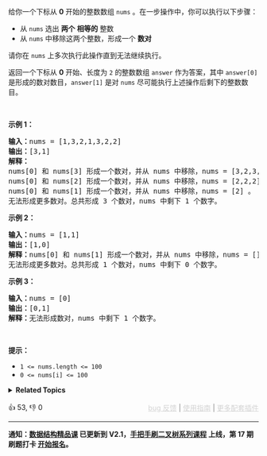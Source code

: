 <p>给你一个下标从 <strong>0</strong> 开始的整数数组 <code>nums</code> 。在一步操作中，你可以执行以下步骤：</p>

<ul> 
 <li>从 <code>nums</code> 选出 <strong>两个</strong> <strong>相等的</strong> 整数</li> 
 <li>从 <code>nums</code> 中移除这两个整数，形成一个 <strong>数对</strong></li> 
</ul>

<p>请你在 <code>nums</code> 上多次执行此操作直到无法继续执行。</p>

<p>返回一个下标从 <strong>0</strong> 开始、长度为 <code>2</code> 的整数数组 <code>answer</code> 作为答案，其中<em> </em><code>answer[0]</code><em> </em>是形成的数对数目，<code>answer[1]</code> 是对 <code>nums</code> 尽可能执行上述操作后剩下的整数数目。</p>

<p>&nbsp;</p>

<p><strong>示例 1：</strong></p>

<pre><strong>输入：</strong>nums = [1,3,2,1,3,2,2]
<strong>输出：</strong>[3,1]
<strong>解释：</strong>
nums[0] 和 nums[3] 形成一个数对，并从 nums 中移除，nums = [3,2,3,2,2] 。
nums[0] 和 nums[2] 形成一个数对，并从 nums 中移除，nums = [2,2,2] 。
nums[0] 和 nums[1] 形成一个数对，并从 nums 中移除，nums = [2] 。
无法形成更多数对。总共形成 3 个数对，nums 中剩下 1 个数字。</pre>

<p><strong>示例 2：</strong></p>

<pre><strong>输入：</strong>nums = [1,1]
<strong>输出：</strong>[1,0]
<strong>解释：</strong>nums[0] 和 nums[1] 形成一个数对，并从 nums 中移除，nums = [] 。
无法形成更多数对。总共形成 1 个数对，nums 中剩下 0 个数字。</pre>

<p><strong>示例 3：</strong></p>

<pre><strong>输入：</strong>nums = [0]
<strong>输出：</strong>[0,1]
<strong>解释：</strong>无法形成数对，nums 中剩下 1 个数字。
</pre>

<p>&nbsp;</p>

<p><strong>提示：</strong></p>

<ul> 
 <li><code>1 &lt;= nums.length &lt;= 100</code></li> 
 <li><code>0 &lt;= nums[i] &lt;= 100</code></li> 
</ul>

<details><summary><strong>Related Topics</strong></summary>数组 | 哈希表 | 计数</details><br>

<div>👍 53, 👎 0<span style='float: right;'><span style='color: gray;'><a href='https://github.com/labuladong/fucking-algorithm/discussions/939' target='_blank' style='color: lightgray;text-decoration: underline;'>bug 反馈</a> | <a href='https://mp.weixin.qq.com/s/NF8mmVyXVfC1ehdMOsO7Cw' target='_blank' style='color: lightgray;text-decoration: underline;'>使用指南</a> | <a href='https://labuladong.github.io/algo/images/others/%E5%85%A8%E5%AE%B6%E6%A1%B6.jpg' target='_blank' style='color: lightgray;text-decoration: underline;'>更多配套插件</a></span></span></div>

<div id="labuladong"><hr>

**通知：[数据结构精品课](https://aep.h5.xeknow.com/s/1XJHEO) 已更新到 V2.1，[手把手刷二叉树系列课程](https://aep.xet.tech/s/3YGcq3) 上线，第 17 期刷题打卡 [开始报名](https://aep.xet.tech/s/2jPp5X)。**

</div>



